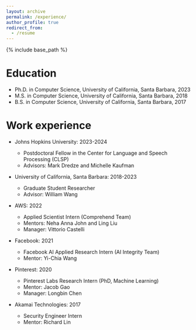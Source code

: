 ```yaml
---
layout: archive
permalink: /experience/
author_profile: true
redirect_from:
  - /resume
---
```


{% include base_path %}

Education
======
* Ph.D. in Computer Science, University of California, Santa Barbara, 2023
* M.S. in Computer Science, University of California, Santa Barbara, 2018
* B.S. in Computer Science, University of California, Santa Barbara, 2017

Work experience
======
* Johns Hopkins University: 2023-2024
  * Postdoctoral Fellow in the Center for Language and Speech Processing (CLSP)
  * Advisors: Mark Dredze and Michelle Kaufman
    
* University of California, Santa Barbara: 2018-2023
  * Graduate Student Researcher
  * Advisor: William Wang

* AWS: 2022
  * Applied Scientist Intern (Comprehend Team)
  * Mentors: Neha Anna John and Ling Liu
  * Manager: Vittorio Castelli

* Facebook: 2021
  * Facebook AI Applied Research Intern (AI Integrity Team)
  * Mentor: Yi-Chia Wang
 
* Pinterest: 2020
  * Pinterest Labs Research Intern (PhD, Machine Learning)
  * Mentor: Jacob Gao
  * Manager: Longbin Chen

* Akamai Technologies: 2017
  * Security Engineer Intern
  * Mentor: Richard Lin
  

